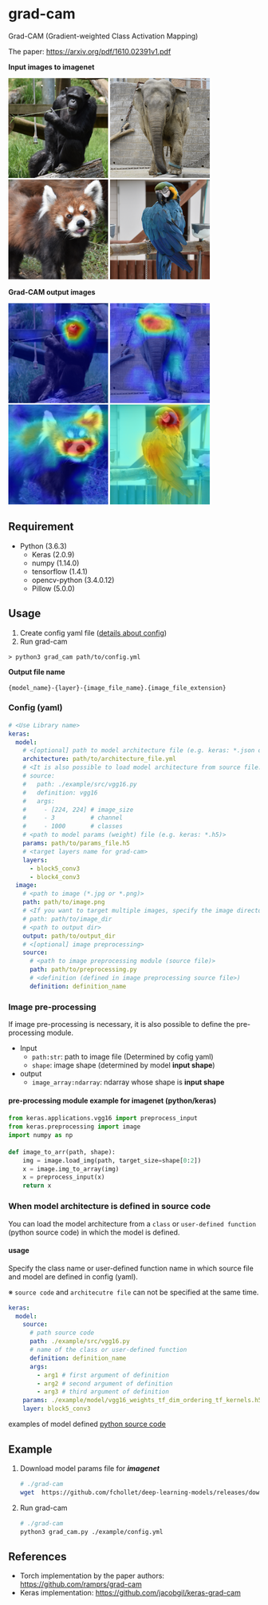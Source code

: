 # grad-cam
Grad-CAM (Gradient-weighted Class Activation Mapping)

The paper: https://arxiv.org/pdf/1610.02391v1.pdf

**Input images to imagenet**

<img src=./example/images/chimpanzee.png width=200> <img src=./example/images/elephant.png width=200> <img src=./example/images/lesser_panda.png width=200> <img src=./example/images/macaw.png width=200>

**Grad-CAM output images**

<img src=./assets/grad_cam-vgg16-chimpanzee.png width=200> <img src=./assets/grad_cam-vgg16-elephant.png width=200> <img src=./assets/grad_cam-vgg16-lesser_panda.png width=200> <img src=./assets/grad_cam-vgg16-macaw.png width=200>

## Requirement
- Python (3.6.3)
    - Keras (2.0.9)
    - numpy (1.14.0)
    - tensorflow (1.4.1)
    - opencv-python (3.4.0.12)
    - Pillow (5.0.0)

## Usage
1. Create config yaml file ([details about config](README.md/grad-cam#config-yaml)) 
2. Run grad-cam
  ```
  > python3 grad_cam path/to/config.yml
  ```
**Output file name**

`{model_name}-{layer}-{image_file_name}.{image_file_extension}`

### Config (yaml)
```yaml
# <Use Library name>
keras:
  model:
    # <[optional] path to model architecture file (e.g. keras: *.json or *.yml)>
    architecture: path/to/architecture_file.yml
    # <It is also possible to load model architecture from source file.>
    # source:
    #   path: ./example/src/vgg16.py
    #   definition: vgg16
    #   args:
    #     - [224, 224] # image_size
    #     - 3          # channel
    #     - 1000       # classes
    # <path to model params (weight) file (e.g. keras: *.h5)>
    params: path/to/params_file.h5
    # <target layers name for grad-cam>
    layers:
      - block5_conv3
      - block4_conv3
  image:
    # <path to image (*.jpg or *.png)>
    path: path/to/image.png
    # <If you want to target multiple images, specify the image directory.>
    # path: path/to/image_dir
    # <path to output dir>
    output: path/to/output_dir
    # <[optional] image preprocessing>
    source:
      # <path to image preprocessing module (source file)>
      path: path/to/preprocessing.py
      # <definition (defined in image preprocessing source file>)
      definition: definition_name

```

### Image pre-processing
If image pre-processing is necessary, it is also possible to define the pre-processing module.
- Input
    - `path:str`: path to image file (Determined by cofig yaml)
    - `shape`: image shape (determined by model **input shape**)
- output
    - `image_array:ndarray`: ndarray whose shape is **input shape**

#### pre-processing module example for imagenet (python/keras)
```python
from keras.applications.vgg16 import preprocess_input
from keras.preprocessing import image
import numpy as np

def image_to_arr(path, shape):
    img = image.load_img(path, target_size=shape[0:2])
    x = image.img_to_array(img)
    x = preprocess_input(x)
    return x
```

### When model architecture is defined in source code
You can load the model architecture from a `class` or `user-defined function` (python source code) in which the model is defined.

#### usage
Specify the class name or user-defined function name in which source file and model are defined in config (yaml).

※ 
`source code` and `architecutre file` can not be specified at the same time.
```yaml
keras:
  model:
    source:
      # path source code
      path: ./example/src/vgg16.py
      # name of the class or user-defined function
      definition: definition_name
      args:
        - arg1 # first argument of definition
        - arg2 # second argument of definition
        - arg3 # third argument of definition
    params: ./example/model/vgg16_weights_tf_dim_ordering_tf_kernels.h5
    layer: block5_conv3
```


examples of model defined [python source code](example/src/vgg16.py)



## Example
1. Download model params file for ***imagenet***
    ```sh
    # ./grad-cam
    wget  https://github.com/fchollet/deep-learning-models/releases/download/v0.1/vgg16_weights_tf_dim_ordering_tf_kernels.h5 -P ./example/model
    ```
2. Run grad-cam
    ```sh
    # ./grad-cam
    python3 grad_cam.py ./example/config.yml
    ```

## References
- Torch implementation by the paper authors: https://github.com/ramprs/grad-cam
- Keras implementation: https://github.com/jacobgil/keras-grad-cam